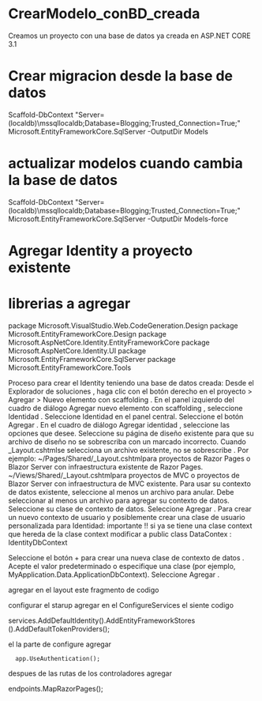 # CrearModelo_conBD_creada
Creamos un proyecto con una base de datos ya creada en ASP.NET CORE 3.1


Crear migracion desde la base de datos 
===================================================================================================
Scaffold-DbContext "Server=(localdb)\mssqllocaldb;Database=Blogging;Trusted_Connection=True;" 
Microsoft.EntityFrameworkCore.SqlServer -OutputDir Models

actualizar modelos cuando cambia la base de datos
=========================================================================
Scaffold-DbContext "Server=(localdb)\mssqllocaldb;Database=Blogging;Trusted_Connection=True;" 
Microsoft.EntityFrameworkCore.SqlServer -OutputDir Models-force

Agregar Identity a proyecto existente
======================================================================================================
librerias a agregar 
=======================

 package Microsoft.VisualStudio.Web.CodeGeneration.Design
 package Microsoft.EntityFrameworkCore.Design
 package Microsoft.AspNetCore.Identity.EntityFrameworkCore
 package Microsoft.AspNetCore.Identity.UI
 package Microsoft.EntityFrameworkCore.SqlServer
 package Microsoft.EntityFrameworkCore.Tools

Proceso para crear el Identity teniendo una base de datos creada:
Desde el Explorador de soluciones , haga clic con el botón derecho en el proyecto > Agregar > Nuevo elemento con scaffolding .
En el panel izquierdo del cuadro de diálogo Agregar nuevo elemento con scaffolding , seleccione Identidad . Seleccione Identidad en el panel central. Seleccione el botón Agregar .
En el cuadro de diálogo Agregar identidad , seleccione las opciones que desee.
Seleccione su página de diseño existente para que su archivo de diseño no se sobrescriba con un marcado incorrecto. Cuando _Layout.cshtmlse selecciona un archivo existente, no se sobrescribe . Por ejemplo:
~/Pages/Shared/_Layout.cshtmlpara proyectos de Razor Pages o Blazor Server con infraestructura existente de Razor Pages.
~/Views/Shared/_Layout.cshtmlpara proyectos de MVC o proyectos de Blazor Server con infraestructura de MVC existente.
Para usar su contexto de datos existente, seleccione al menos un archivo para anular. Debe seleccionar al menos un archivo para agregar su contexto de datos.
Seleccione su clase de contexto de datos.
Seleccione Agregar .
Para crear un nuevo contexto de usuario y posiblemente crear una clase de usuario personalizada para Identidad:
importante !!
si ya se tiene una clase context que hereda de la clase context modificar a public class DataContex : IdentityDbContext

Seleccione el botón + para crear una nueva clase de contexto de datos . Acepte el valor predeterminado o especifique una clase (por ejemplo, MyApplication.Data.ApplicationDbContext).
Seleccione Agregar .

agregar en el layout  este fragmento de codigo

<partial name="_LoginPartial" />

configurar el starup
agregar en el ConfigureServices el siente codigo 

 services.AddDefaultIdentity<IdentityUser>().AddEntityFrameworkStores<especifica nuestra clase context>
            ().AddDefaultTokenProviders();

el la parte de configure agregar

      app.UseAuthentication();

despues de las rutas de los controladores agregar 

 endpoints.MapRazorPages();


